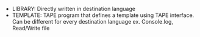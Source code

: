 - LIBRARY: Directly written in destination language
- TEMPLATE: TAPE program that defines a template using TAPE interface. Can be different for every destination language
  ex. Console.log, Read/Write file